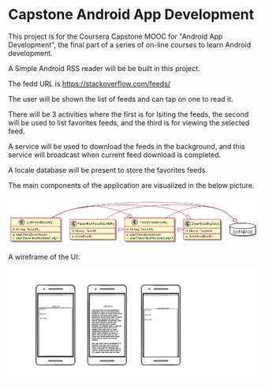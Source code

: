 # Capstone Android App Development

This project is for the Coursera Capstone MOOC for "Android App Development", the final part of a series of on-line courses to learn Android development.

A Simple Android  RSS reader will be be built in this project.

The fedd URL is https://stackoverflow.com/feeds/

The user will be shown the list of feeds and can tap on one to read it.

There will be 3 activities where the first is for lsiting the  feeds, the second will be used to list favorites feeds, and the third is for viewing the selected feed.

A service will be used to download the feeds in the background, and this service will broadcast when current feed download is completed.

A locale database will be present to store the favorites feeds.

The main components of the application are visualized in the below picture.

![](plantuml.png)

A wireframe of the UI:

![](UI.png)
